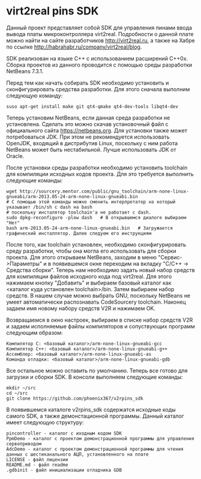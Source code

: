 virt2real pins SDK
===========

Данный проект представляет собой SDK для управления пинами ввода вывода платы микроконтроллера virt2real. Подробности о данной плате можно найти на сайте разработчиков http://virt2real.ru, а также на Хабре по ссылке http://habrahabr.ru/company/virt2real/blog.

SDK реализован на языке C++ с использованием расширений C++0x. Сборка проектов из данного проводится с помощью среды разработки NetBeans 7.3.1. 

Перед тем как начать собирать SDK необходимо установить и сконфигурировать средства разработки. Для этого сначала выполним следующую команду:

	suso apt-get install make git qt4-qmake qt4-dev-tools libqt4-dev

Теперь установим NetBeans, если данная среда разработки не установлена. Сделать это можно скачав установочный файл с официального сайта https://netbeans.org. Для установки также может потребоваться JDK. При этом не рекомендуется использовать OpenJDK, входящий в дистрибутив Linux, поскольку с ним работа NetBeans может быть нестабильной. Лучше использовать JDK от Oracle.

После установки среды разработки необходимо установить toolchain для компиляции исходных кодов проекта. Для это требуется выполнить следующие команды:

	wget http://sourcery.mentor.com/public/gnu_toolchain/arm-none-linux-gnueabi/arm-2013.05-24-arm-none-linux-gnueabi.bin
	# С помощью этой команды можно сменить интерпретатор на который указывает /bin/sh с dash на bash
	# поскольку инсталятор toolchain'а не работает с dash.
	sudo dpkg-reconfigure -plow dash   # В открывшемся диалоге выбираем "Нет"
	bash arm-2013.05-24-arm-none-linux-gnueabi.bin   # Загружается графический инсталлятор. Далее следуем его инструкциям

После того, как toolchain установлен, необходимо сконфигурировать среду разработки, чтобы она могла его использовать для сборки проекта. Для этого открываем NetBeans, заходим в меню "Сервис->Параметры" и в появившемся окне переходим на вкладку "C/C++ -> Средства сборки". Теперь нам необходимо задать новый набор средств для компиляции файлов исходного кода под virt2real. Для этого нажимаем кнопку "Добавить" и выбираем базовый каталог как <каталог куда установлен toolchain>/bin. Затем выбираем набор средств. В нашем случае можно выбрать GNU, поскольку NetBeans не умеет автоматически распознавать CodeSourcery toolchain. Наконец задаем имя новому набору средств V2R и нажимаем OK.

Возвращаемся в окно настроек, выбираем в списке набор средств V2R и задаем исполняемые файлы компиляторов и сопуствующих программ следующим образом:

	Компилятор C: <базовый каталог>/arm-none-linux-gnueabi-gcc
	Компилятор C++: <базовый каталог>/arm-none-linux-gnueabi-g++
	Ассемблер: <базовый каталог>/arm-none-linux-gnueabi-as
	Команда отладки: <базовый каталог>/arm-none-linux-gnueabi-gdb

Все остальное можно оставить по умолчанию. Теперь все готово для загрузки и сборки SDK. В консоли выполняем следующие команды:

	mkdir ~/src
	cd ~/src
	git clone https://github.com/phoenix367/v2rpins_sdk

В появившемся каталоге v2rpins_sdk содержатся исходные коды самого SDK, а также демонстационной программы. Данный каталог 
имеет следующую структуру:

	pincontroller - каталог с иходным кодом SDK
	PpmDemo - каталог с проектом демонстрационной программы для управления сервоприводом
	AdcDemo - каталог с проектом демонстрационной программы для чтения данных с шестиканального АЦП, установленного на плате
	LICENSE - файл лицензии
	README.md - файл readme
	.gdbinit - файл инициализации отладчика GDB


